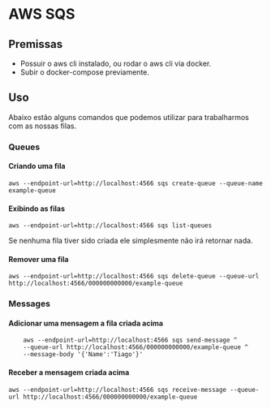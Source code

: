 # AWS SQS

## Premissas

- Possuir o aws cli instalado, ou rodar o aws cli via docker.
- Subir o docker-compose previamente.

## Uso

Abaixo estão alguns comandos que podemos utilizar para trabalharmos com as nossas filas.

### Queues

#### Criando uma fila

```aws --endpoint-url=http://localhost:4566 sqs create-queue --queue-name example-queue```

#### Exibindo as filas

```aws --endpoint-url=http://localhost:4566 sqs list-queues```

Se nenhuma fila tiver sido criada ele simplesmente não irá retornar nada.

#### Remover uma fila

```aws --endpoint-url=http://localhost:4566 sqs delete-queue --queue-url http://localhost:4566/000000000000/example-queue```

### Messages

#### Adicionar uma mensagem a fila criada acima

```
    aws --endpoint-url=http://localhost:4566 sqs send-message ^
    --queue-url http://localhost:4566/000000000000/example-queue ^
    --message-body '{'Name':'Tiago'}'
```

#### Receber a mensagem criada acima

```aws --endpoint-url=http://localhost:4566 sqs receive-message --queue-url http://localhost:4566/000000000000/example-queue```